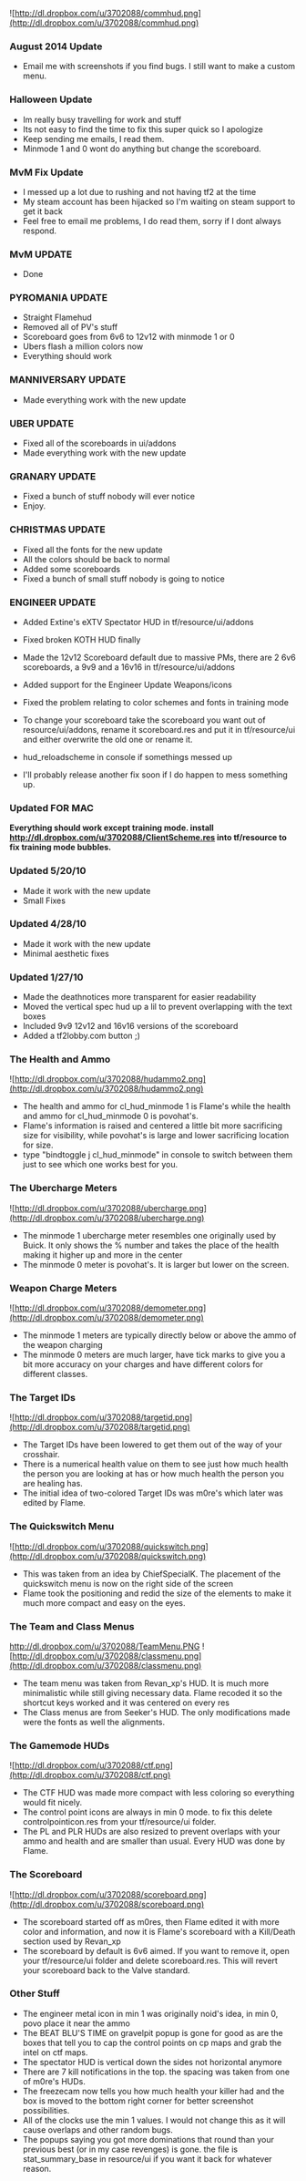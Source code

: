 ![http://dl.dropbox.com/u/3702088/commhud.png](http://dl.dropbox.com/u/3702088/commhud.png)

### August 2014 Update ###
  * Email me with screenshots if you find bugs. I still want to make a custom menu.


### Halloween Update ###
  * Im really busy travelling for work and stuff
  * Its not easy to find the time to fix this super quick so I apologize
  * Keep sending me emails, I read them.
  * Minmode 1 and 0 wont do anything but change the scoreboard.

### MvM Fix Update ###
  * I messed up a lot due to rushing and not having tf2 at the time
  * My steam account has been hijacked so I'm waiting on steam support to get it back
  * Feel free to email me problems, I do read them, sorry if I dont always respond.

### MvM UPDATE ###
  * Done

### PYROMANIA UPDATE ###
  * Straight Flamehud
  * Removed all of PV's stuff
  * Scoreboard goes from 6v6 to 12v12 with minmode 1 or 0
  * Ubers flash a million colors now
  * Everything should work

### MANNIVERSARY UPDATE ###
  * Made everything work with the new update

### UBER UPDATE ###
  * Fixed all of the scoreboards in ui/addons
  * Made everything work with the new update

### GRANARY UPDATE ###
  * Fixed a bunch of stuff nobody will ever notice
  * Enjoy.

### CHRISTMAS UPDATE ###
  * Fixed all the fonts for the new update
  * All the colors should be back to normal
  * Added some scoreboards
  * Fixed a bunch of small stuff nobody is going to notice

### ENGINEER UPDATE ###
  * Added Extine's eXTV Spectator HUD in tf/resource/ui/addons
  * Fixed broken KOTH HUD finally
  * Made the 12v12 Scoreboard default due to massive PMs, there are 2 6v6 scoreboards, a 9v9 and a 16v16 in tf/resource/ui/addons
  * Added support for the Engineer Update Weapons/icons
  * Fixed the problem relating to color schemes and fonts in training mode

  * To change your scoreboard take the scoreboard you want out of resource/ui/addons, rename it scoreboard.res and put it in tf/resource/ui and either overwrite the old one or rename it.
  * hud\_reloadscheme in console if somethings messed up
  * I'll probably release another fix soon if I do happen to mess something up.

### Updated FOR MAC ###
**Everything should work except training mode. install http://dl.dropbox.com/u/3702088/ClientScheme.res into tf/resource to fix training mode bubbles.**


### Updated 5/20/10 ###
  * Made it work with the new update
  * Small Fixes

### Updated 4/28/10 ###
  * Made it work with the new update
  * Minimal aesthetic fixes

### Updated 1/27/10 ###
  * Made the deathnotices more transparent for easier readability
  * Moved the vertical spec hud up a lil to prevent overlapping with the text boxes
  * Included 9v9 12v12 and 16v16 versions of the scoreboard
  * Added a tf2lobby.com button ;)

### The Health and Ammo ###
![http://dl.dropbox.com/u/3702088/hudammo2.png](http://dl.dropbox.com/u/3702088/hudammo2.png)
  * The health and ammo for cl\_hud\_minmode 1 is Flame's while the health and ammo for cl\_hud\_minmode 0 is povohat's.
  * Flame's information is raised and centered a little bit more sacrificing size for visibility, while povohat's is large and lower sacrificing location for size.
  * type "bindtoggle j cl\_hud\_minmode" in console to switch between them just to see which one works best for you.

### The Ubercharge Meters ###
![http://dl.dropbox.com/u/3702088/ubercharge.png](http://dl.dropbox.com/u/3702088/ubercharge.png)
  * The minmode 1 ubercharge meter resembles one originally used by Buick. It only shows the % number and takes the place of the health making it higher up and more in the center
  * The minmode 0 meter is povohat's. It is larger but lower on the screen.

### Weapon Charge Meters ###
![http://dl.dropbox.com/u/3702088/demometer.png](http://dl.dropbox.com/u/3702088/demometer.png)
  * The minmode 1 meters are typically directly below or above the ammo of the weapon charging
  * The minmode 0 meters are much larger, have tick marks to give you a bit more accuracy on your charges and have different colors for different classes.

### The Target IDs ###
![http://dl.dropbox.com/u/3702088/targetid.png](http://dl.dropbox.com/u/3702088/targetid.png)
  * The Target IDs have been lowered to get them out of the way of your crosshair.
  * There is a numerical health value on them to see just how much health the person you are looking at has or how much health the person you are healing has.
  * The initial idea of two-colored Target IDs was m0re's which later was edited by Flame.

### The Quickswitch Menu ###
![http://dl.dropbox.com/u/3702088/quickswitch.png](http://dl.dropbox.com/u/3702088/quickswitch.png)
  * This was taken from an idea by ChiefSpecialK. The placement of the quickswitch menu is now on the right side of the screen
  * Flame took the positioning and redid the size of the elements to make it much more compact and easy on the eyes.

### The Team and Class Menus ###
http://dl.dropbox.com/u/3702088/TeamMenu.PNG ![http://dl.dropbox.com/u/3702088/classmenu.png](http://dl.dropbox.com/u/3702088/classmenu.png)
  * The team menu was taken from Revan\_xp's HUD. It is much more minimalistic while still giving necessary data. Flame recoded it so the shortcut keys worked and it was centered on every res
  * The Class menus are from Seeker's HUD. The only modifications made were the fonts as well the alignments.

### The Gamemode HUDs ###
![http://dl.dropbox.com/u/3702088/ctf.png](http://dl.dropbox.com/u/3702088/ctf.png)
  * The CTF HUD was made more compact with less coloring so everything would fit nicely.
  * The control point icons are always in min 0 mode. to fix this delete controlpointicon.res from your tf/resource/ui folder.
  * The PL and PLR HUDs are also resized to prevent overlaps with your ammo and health and are smaller than usual. Every HUD was done by Flame.

### The Scoreboard ###
![http://dl.dropbox.com/u/3702088/scoreboard.png](http://dl.dropbox.com/u/3702088/scoreboard.png)
  * The scoreboard started off as m0res, then Flame edited it with more color and information, and now it is Flame's scoreboard with a Kill/Death section used by Revan\_xp
  * The scoreboard by default is 6v6 aimed. If you want to remove it, open your tf/resource/ui folder and delete scoreboard.res. This will revert your scoreboard back to the Valve standard.

### Other Stuff ###
  * The engineer metal icon in min 1 was originally noid's idea, in min 0, povo place it near the ammo
  * The BEAT BLU'S TIME on gravelpit popup is gone for good as are the boxes that tell you to cap the control points on cp maps and grab the intel on ctf maps.
  * The spectator HUD is vertical down the sides not horizontal anymore
  * There are 7 kill notifications in the top. the spacing was taken from one of m0re's HUDs.
  * The freezecam now tells you how much health your killer had and the box is moved to the bottom right corner for better screenshot possibilities.
  * All of the clocks use the min 1 values. I would not change this as it will cause overlaps and other random bugs.
  * The popups saying you got more dominations that round than your previous best (or in my case revenges) is gone. the file is stat\_summary\_base in resource/ui if you want it back for whatever reason.